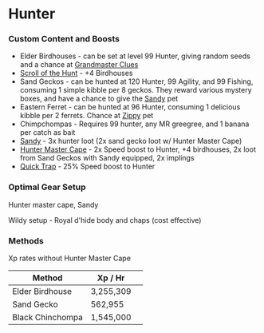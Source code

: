 # Hunter

### Custom Content and Boosts

* Elder Birdhouses - can be set at level 99 Hunter, giving random seeds and a chance at [Grandmaster Clues](https://bso-wiki.oldschool.gg/custom-items/grandmaster-clues)
* [Scroll of the Hunt](dungeoneering-training/dg-rewards.md#buyable-boosts-utility) - +4 Birdhouses
* Sand Geckos - can be hunted at 120 Hunter, 99 Agility, and 99 Fishing, consuming 1 simple kibble per 8 geckos. They reward various mystery boxes, and have a chance to give the [Sandy](../custom-items/pets.md#resource-gathering-and-loot-affecting-pets) pet
* Eastern Ferret - can be hunted at 96 Hunter, consuming 1 delicious kibble per 2 ferrets. Chance at [Zippy](../custom-items/pets.md#miscellaneous-pets) pet
* Chimpchompas - Requires 99 hunter, any MR greegree, and 1 banana per catch as bait
* [Sandy](../custom-items/pets.md#miscellaneous-pets) - 3x hunter loot (2x sand gecko loot w/ Hunter Master Cape)
* [Hunter Master Cape](../custom-items/equippables.md#master-capes) - 2x Speed boost to Hunter, +4 birdhouses, 2x loot from Sand Geckos with Sandy equipped, 2x implings
* [Quick Trap](invention.md#inventions) - 25% Speed boost to Hunter

### Optimal Gear Setup

Hunter master cape, Sandy

Wildy setup - Royal d'hide body and chaps (cost effective)

### Methods

Xp rates without Hunter Master Cape

| Method           | Xp / Hr   |   |
| ---------------- | --------- | - |
| Elder Birdhouse  | 3,255,309 |   |
| Sand Gecko       | 562,955   |   |
| Black Chinchompa | 1,545,000 |   |
